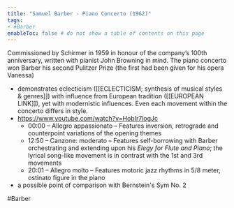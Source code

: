 ```yaml
---
title: "Samuel Barber - Piano Concerto (1962)"
tags:
- #Barber  
enableToc: false # do not show a table of contents on this page
---
```


Commissioned by Schirmer in 1959 in honour of the company’s 100th anniversary, written with pianist John Browning in mind. The piano concerto won Barber his second Pulitzer Prize (the first had been given for his opera Vanessa)
- demonstrates eclecticism ([[ECLECTICISM; synthesis of musical styles & genres]]) with influence from European tradition ([[EUROPEAN LINK]]), yet with modernistic influences. Even each movement within the concerto differs in style.
- https://www.youtube.com/watch?v=HobIr7logJc
	- 00:00 – Allegro appassionato – Features inversion, retrograde and counterpoint variations of the opening themes
	- 12:50 – Canzone: moderato – Features self-borrowing with Barber orchestrating and extending upon his *Elegy for Flute and Piano*; the lyrical song-like movement is in contrast with the 1st and 3rd movements
	- 20:01 – Allegro molto – Features motoric jazz rhythms in 5/8 meter, ostinato figure in the piano
- a possible point of comparison with Bernstein's Sym No. 2

#Barber 